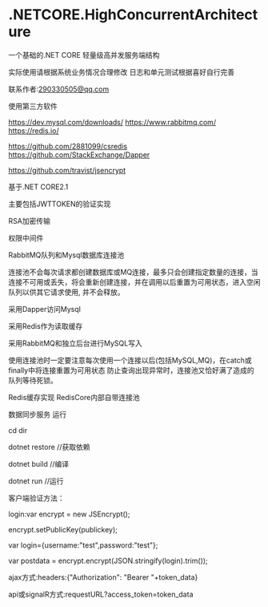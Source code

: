 # .NETCORE.HighConcurrentArchitecture

一个基础的.NET CORE 轻量级高并发服务端结构

实际使用请根据系统业务情况合理修改 日志和单元测试根据喜好自行完善

联系作者:290330505@qq.com

使用第三方软件

https://dev.mysql.com/downloads/
https://www.rabbitmq.com/
https://redis.io/

https://github.com/2881099/csredis
https://github.com/StackExchange/Dapper

https://github.com/travist/jsencrypt


基于.NET CORE2.1

主要包括JWTTOKEN的验证实现

RSA加密传输

权限中间件

RabbitMQ队列和Mysql数据库连接池

连接池不会每次请求都创建数据库或MQ连接，最多只会创建指定数量的连接，当连接不可用或丢失，将会重新创建连接，并在调用以后重置为可用状态，进入空闲队列以供其它请求使用,
并不会释放。

采用Dapper访问Mysql

采用Redis作为读取缓存

采用RabbitMQ和独立后台进行MySQL写入

使用连接池时一定要注意每次使用一个连接以后(包括MySQL,MQ)，在catch或finally中将连接重置为可用状态
防止查询出现异常时，连接池又恰好满了造成的队列等待死锁。

Redis缓存实现 RedisCore内部自带连接池

数据同步服务
运行

cd dir

dotnet restore  //获取依赖

dotnet build    //编译  

dotnet run      //运行
 
客户端验证方法：

login:var encrypt = new JSEncrypt();

encrypt.setPublicKey(publickey);

var login={username:"test",password:"test"};

var postdata = encrypt.encrypt(JSON.stringify(login).trim());

ajax方式:headers:{"Authorization": "Bearer "+token_data}

api或signalR方式:requestURL?access_token=token_data
